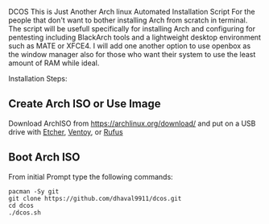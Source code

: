 DCOS
This is Just Another Arch linux Automated Installation Script For the people that don't want to bother installing Arch from scratch in terminal.
The script will be usefull specifically for installing Arch and configuring for pentesting including BlackArch tools and a lightweight desktop environment such as MATE or XFCE4.
I will add one another option to use openbox as the window manager also for those who want their system to use the least amount of RAM while ideal.

Installation Steps:

## Create Arch ISO or Use Image

Download ArchISO from <https://archlinux.org/download/> and put on a USB drive with [Etcher](https://www.balena.io/etcher/), [Ventoy](https://www.ventoy.net/en/index.html), or [Rufus](https://rufus.ie/en/)

## Boot Arch ISO

From initial Prompt type the following commands:

```
pacman -Sy git
git clone https://github.com/dhaval9911/dcos.git
cd dcos
./dcos.sh
```
